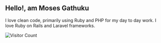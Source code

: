 ## Hello!, am Moses Gathuku 
I love clean code, primarily using Ruby and PHP for my day to day work. I love Ruby on Rails and Laravel frameworks.

![Visitor Count](https://profile-counter.glitch.me/gathuku/count.svg)
